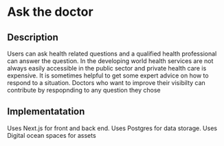 # Ask the doctor

## Description
Users can ask health related questions and a qualified health professional can answer the question.
In the developing world health services are not always easily accessible in the public sector and private health care is expensive.
It is sometimes helpful to get some expert advice on how to respond to a situation.
Doctors who want to improve their visibilty can contribute by respopnding to any question they chose

## Implementatation
Uses Next.js for front and back end.
Uses Postgres for data storage.
Uses Digital ocean spaces for assets